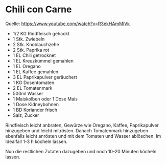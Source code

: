 # Chili con Carne

Quelle: https://www.youtube.com/watch?v=R3ekHAmMiVk

- 1/2 KG Rindfleisch gehackt
- 1 Stk. Zwiebeln
- 2 Stk. Knoblauchzehe
- 2 Stk. Paprika rot
- 1 EL Chili getrocknet 
- 1 EL Kreuzkümmel gemahlen
- 1 EL Oregano 
- 1 EL Kaffee gemahlen 
- 3 EL Paprikapulver geräuchert
- 1 KG Dosentomaten
- 2 EL Tomatenmark
- 500ml Wasser
- 1 Maiskolben oder 1 Dose Mais
- 1 Dose Kidneybohnen
- 1 BD Koriander frisch
- Salz, Zucker

Rindfleisch leicht anbraten, Gewürze wie Oregano, Kaffee, Paprikapulver hinzugeben und leicht mitrösten. Danach Tomatenmark hinzugeben ebenfalls leicht anrösten und mit dem Tomaten und Wasser ablöschen. Im Idealfall 1-3 h köcheln lassen.

Nun die restlichen Zutaten dazugeben und noch 10-20 Minuten köcheln lassen.